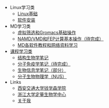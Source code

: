 - Linux学习类
  - [Linux基础](/Linux/Linux-fundamental.md)
  - [软件安装](/Linux/Prepare-for-the-computer.md)
- MD学习类
  - [虚拟筛选和Gromacs基础操作](/MD/UROPS-run-and-result.md)
  - [NAMD/VMD和FEP计算基本操作（待完成）](/MD/FYP-notes.md)
  - [MD各软件教程和网络资料学习](/MD/MD-tutorials-all.md)
- [课程学习类](/course/README.md)
  - [结构生物学笔记](/course/structural-biology/sb-outline.md)
  - [分子免疫学笔记（待完成）](/course/molecular-immunology/molecular-immunology.md)
  - [生物信息学笔记（部分）](/course/bioinformatics/bioinformatics.md)
  - [分子生物物理学（NUS）](/course/molecular-biophysics-(NUS)/LSM-3243.md)
- Links
  - [西安交通大学钱学森学院](http://bjb.xjtu.edu.cn/)
  - [浙江大学定量生物学中心](https://person.zju.edu.cn/ruhong)
  - [关于我](utils/about.md)